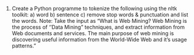 1. Create a Python programme to tokenize the following using the nltk toolkit:
a) word
b) sentence
c) remove stop words & punctuation and list the words.
Note: Take the input as “What is Web Mining? Web Mining is the process of ‘’Data Mining” techniques,
and extract information from Web documents and services. The main purpose of web mining is
discovering useful information from the World-Wide Web and it’s usage patterns.”
